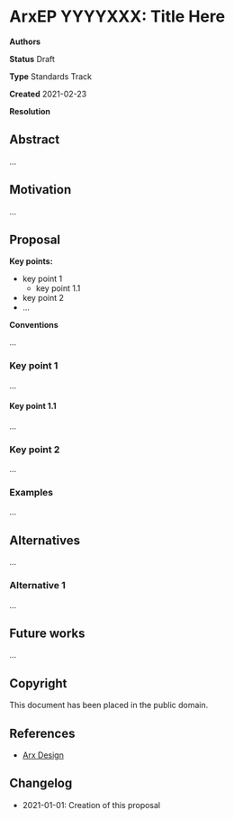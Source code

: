 # ArxEP YYYYXXX: Title Here

<!--
Authors Full Name 1 <full.name1 at organization.com>, Full Name2 <full.name2 at organization.com>
-->
**Authors**

<!--
Status [Draft | Accepted | Final | Deferred | Rejected | Withdrawn | Superseded | Active]
-->
**Status** Draft

<!--
Type: [Standards Track | Informational | Process]
-->
**Type** Standards Track

**Created** 2021-02-23

<!--
resolution: url to discussion (required for Accepted | Rejected | Withdrawn)
-->
**Resolution**


## Abstract

<!--
The Abstraction section ...
-->

...

## Motivation


<!--
The Motivation section ...
-->

...

## Proposal

<!--
The Proposal section ...
-->

**Key points:**

* key point 1
  * key point 1.1
* key point 2
* ...

**Conventions**

...

### Key point 1

...

#### Key point 1.1

...

### Key point 2

...

### Examples

...

## Alternatives

<!-- Some alternative proposals-->
...

### Alternative 1

...

## Future works

<!-- Some alternative proposals for the future-->
...


## Copyright

This document has been placed in the public domain.

## References

<!--
links to the references used in the text
note: use markdown references
-->
<!-- example: -->
* [Arx Design][arx-design]

## Changelog

- 2021-01-01: Creation of this proposal

<!-- markdown references -->
<!-- example:-->

[arx-design]: https://arxlang.github.io/arx-design
